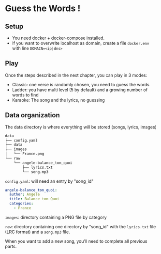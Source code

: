 # Guess the Words !

## Setup

- You need docker + docker-compose installed.
- If you want to overwrite localhost as domain, create a file `docker.env` with line `DOMAIN=<ip|dns>`

## Play

Once the steps described in the next chapter, you can play in 3 modes:
- Classic: one verse is randomly chosen, you need to guess the words
- Ladder: you have multi level (5 by default) and a growing number of words to find
- Karaoke: The song and the lyrics, no guessing

## Data organization

The data directory is where everything will be stored (songs, lyrics, images)

```bash
data
├── config.yaml
├── data
├── images
│   └── France.png
└── raw
    └── angele-balance_ton_quoi
        ├── lyrics.txt
        └── song.mp3
```

`config.yaml`: will need an entry by "song_id"
```yaml
angele-balance_ton_quoi:
  author: Angele
  title: Balance ton Quoi
  categories:
    - France
```

`images`: directory containing a PNG file by category

`raw`: directory containing one directory by "song_id" with the `lyrics.txt` file (LRC format) and a `song.mp3` file.

When you want to add a new song, you'll need to complete all previous parts.
